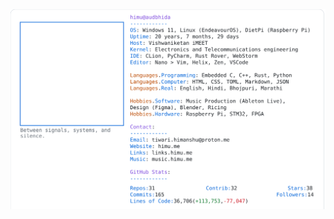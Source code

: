 <a href="https://github.com/HimuCodes">
  <picture>
    <source media="(prefers-color-scheme: dark)" srcset="https://raw.githubusercontent.com/HimuCodes/HimuCodes/main/dark.svg?b=1757907472">
    <img alt="HimuCodes's GitHub Profile README" src="https://raw.githubusercontent.com/HimuCodes/HimuCodes/main/light.svg?b=1757907472">
  </picture>
</a>
